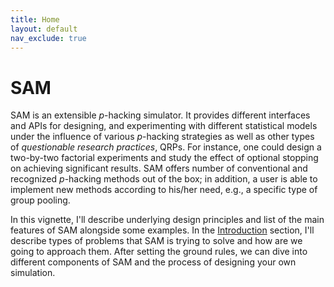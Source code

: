 ```yaml
---
title: Home
layout: default
nav_exclude: true
---
```


SAM
===

SAM is an extensible *p*-hacking simulator. It provides different
interfaces and APIs for designing, and experimenting with different
statistical models under the influence of various *p*-hacking strategies
as well as other types of *questionable research practices*, QRPs. For
instance, one could design a two-by-two factorial experiments and study
the effect of optional stopping on achieving significant results. SAM
offers number of conventional and recognized *p*-hacking methods out of
the box; in addition, a user is able to implement new methods according to his/her need, e.g., a specific type of group pooling.

In this vignette, I'll describe underlying design principles and list of the main features of SAM alongside some examples. In the
[Introduction](introduction.md) section, I'll describe types
of problems that SAM is trying to solve and how are we going to approach them. After setting the ground rules, we can dive into different
components of SAM and the process of designing your own simulation.